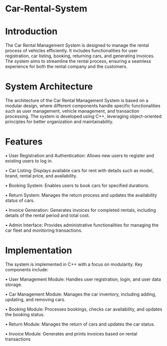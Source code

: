 # Car-Rental-System

# Introduction
The Car Rental Management System is designed to manage the rental process of vehicles efficiently. It includes functionalities for user registration, car listing, booking, returning cars, and generating invoices. The system aims to streamline the rental process, ensuring a seamless experience for both the rental company and the customers.
# System Architecture
The architecture of the Car Rental Management System is based on a modular design, where different components handle specific functionalities such as user management, vehicle management, and transaction processing. The system is developed using C++, leveraging object-oriented principles for better organization and maintainability.
# Features
•	User Registration and Authentication: Allows new users to register and existing users to log in.

•	Car Listing: Displays available cars for rent with details such as model, brand, rental price, and availability.

•	Booking System: Enables users to book cars for specified durations.

•	Return System: Manages the return process and updates the availability status of cars.

•	Invoice Generation: Generates invoices for completed rentals, including details of the rental period and total cost.

•	Admin Interface: Provides administrative functionalities for managing the car fleet and monitoring transactions.

#  Implementation
The system is implemented in C++ with a focus on modularity. Key components include:

•	User Management Module: Handles user registration, login, and user data storage.

•	Car Management Module: Manages the car inventory, including adding, updating, and removing cars.

•	Booking Module: Processes bookings, checks car availability, and updates the booking status.

•	Return Module: Manages the return of cars and updates the car status.

•	Invoice Module: Generates and prints invoices based on rental transactions


